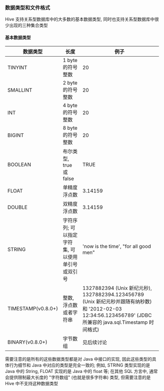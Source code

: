 ### 数据类型和文件格式
Hive 支持关系型数据库中的大多数的基本数据类型, 同时也支持关系型数据库中很少出现的三种集合类型

#### 基本数据类型

|数据类型|长度|例子|
|---|---|---|
|TINYINT|1 byte 的符号整数|20|
|SMALLINT|2 byte 的符号整数|20|
|INT|4 byte 的符号整数|20|
|BIGINT|8 byte 的符号整数|20|
|BOOLEAN|布尔类型, true 或 false|TRUE|
|FLOAT|单精度浮点数|3.14159|
|DOUBLE|双精度浮点数|3.14159|
|STRING|字符序列; 可以指定字符集, 可以使用单引号或双引号|'now is the time', "for all good men"|
|TIMESTAMP(v0.8.0+)|整数, 浮点数或者字符串|1327882394 (Unix 新纪元秒), 1327882394.123456789 (Unix 新纪元秒并跟随有纳秒数) 和 '2012-02-03 12:34:56.123456789' (JDBC 所兼容的 java.sql.Timestamp 时间格式)|
|BINARY(v0.8.0+)|字节数组|见后续讨论|

需要注意的是所有的这些数据类型都是对 Java 中接口的实现, 因此这些类型的具体行为细节和 Java 中对应的类型是完全一致的; 例如, STRING 类型实现的是 Java 中的 String, FLOAT 实现的是 Java 中的 float 等; 在其他 SQL 方言中, 通常会提供限制最大长度的 "字符数组" (也就是很多字符串) 类型, 但需要注意的是 Hive 中不支持这种数据类型
